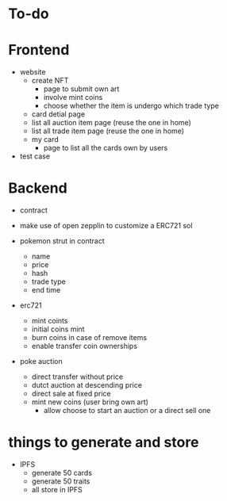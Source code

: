 # To-do

# Frontend
- website
    - create NFT
        - page to submit own art
        - involve mint coins
        - choose whether the item is undergo which trade type
    - card detial page
    - list all auction item page (reuse the one in home)
    - list all trade item page (reuse the one in home)
    - my card
        - page to list all the cards own by users
- test case


# Backend
- contract
- make use of open zepplin to customize a ERC721 sol

- pokemon strut in contract
    - name
    - price
    - hash
    - trade type
    - end time

- erc721
    - mint coints
    - initial coins mint
    - burn coins in case of remove items
    - enable transfer coin ownerships
- poke auction
    - direct transfer without price
    - dutct auction at descending price
    - direct sale at fixed price
    - mint new coins (user bring own art)
        - allow choose to start an auction or a direct sell one

# things to generate and store
- IPFS
    - generate 50 cards
    - generate 50 traits
    - all store in IPFS